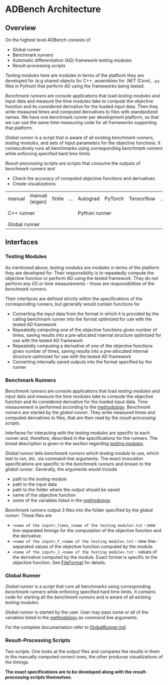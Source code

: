 # ADBench Architecture

## Overview

On the highest level ADBench consists of
- Global runner
- Benchmark runners
- Automatic differentiation (AD) framework testing modules
- Result-processing scripts

_Testing modules_ here are modules in terms of the platform they are developed for (e.g shared objects for C++, assemblies for .NET (Core), `.py` files in Python) that perform AD using the frameworks being tested.

_Benchmark runners_ are console applications that load _testing modules_ and input data and measure the time modules take to compute the objective function and its considered derivative for the loaded input data. Then they write measured times and computed derivatives to files with standardized names. We have one benchmark runner per development platform, so that we can use the same time-measuring code for all frameworks supporting that platform.

_Global runner_ is a script that is aware of all existing _benchmark runners_, _testing modules_, and sets of input parameters for the objective functions. It consecutively runs all benchmarks using corresponding _benchmark runners_ while enforcing specified hard time limits.

_Result-processing scripts_ are scripts that consume the outputs of _benchmark runners_ and
- Check the accuracy of computed objective functions and derivatives
- Create visualizations

<table>
  <tr>
    <td>manual</td>
    <td>manual (eigen)</td>
    <td>finite</td>
    <td>...</td>
    <td>Autograd</td>
    <td>PyTorch</td>
    <td>Tensorflow</td>
    <td>...</td>
    <td>DiffSharp</td>
    <td>...</td>
    <td>Zygote</td>
    <td>...</td>
  </tr>
  <tr>
    <td colspan="4">C++ runner</td>
    <td colspan="4">Python runner</td>
    <td colspan="2">.NET runner</td>
    <td colspan="2">Julia runner</td>
  </tr>
  <tr>
    <td colspan="12">Global runner</td>
  </tr>
</table>

## Interfaces

### Testing Modules

As mentioned above, _testing modules_ are modules in terms of the platform they are developed for. Their responsibility is to repeatedly compute the objective function or perform AD using the tested framework. They do not perform any I/O or time measurements - those are responsibilities of the _benchmark runners_.

Their interfaces are defined strictly within the specifications of the corresponding runners, but generally would contain functions for
- Converting the input data from the format in which it is provided by the calling benchmark runner into the format optimized for use with the tested AD framework
- Repeatedly computing one of the objective functions given number of times, saving results into a pre-allocated internal structure optimized for use with the tested AD framework
- Repeatedly computing a derivative of one of the objective functions given number of times, saving results into a pre-allocated internal structure optimized for use with the tested AD framework
- Converting internally saved outputs into the format specified by the runner

### Benchmark Runners

_Benchmark runners_ are console applications that load _testing modules_ and input data and measure the time modules take to compute the objective function and its considered derivative for the loaded input data. Time measurement is performed according to the [methodology](Methodology.md). _Benchmark runners_ are started by the _global runner_. They write measured times and computed derivatives to files, that are then read by the _result-processing scripts_.

Interfaces for interacting with the _testing modules_ are specific to each runner and, therefore, described in the specifications for the runners. The broad description is given in the section regarding [_testing modules_](#testing-modules).

_Global runner_ tells _benchmark runners_ which _testing module_ to use, which test to run, etc. via command-line arguments. The exact invocation specifications are specific to the _benchmark runners_ and known to the _global runner_. Generally, the arguments would include
- path to the _testing module_
- path to the input data
- path to the folder where the output should be saved
- name of the objective function
- some of the variables listed in the [methodology](Methodology.md)

_Benchmark runners_ output 3 files into the folder specified by the _global runner_. These files are
- `<name of the input>_times_<name of the testing module>.txt` - new line-separated timings for the computation of the objective function and the derivative.
- `<name of the input>_F_<name of the testing module>.txt` - new line-separated values of the objective function computed by the module.
- `<name of the input>_J_<name of the testing module>.txt` - values of the derivative computed by the module. Exact format is specific to the objective function. See [FileFormat](./FileFormat.md) for details.

### Global Runner

_Global runner_ is a script that runs all benchmarks using corresponding _benchmark runners_ while enforcing specified hard time limits.
It contains code for starting all the _benchmark runners_ and is aware of all existing _testing modules_.

_Global runner_ is started by the user. User may pass some or all of the variables listed in the [methodology](Methodology.md) as command line arguments.

For the complete documentation refer to [GlobalRunner.md](./GlobalRunner.md).

### Result-Processing Scripts

Two scripts. One looks at the output files and compares the results in them to the manually computed correct ones, the other produces visualizations of the timings.

__The exact specifications are to be developed along with the _result-processing scripts_ themselves__.
